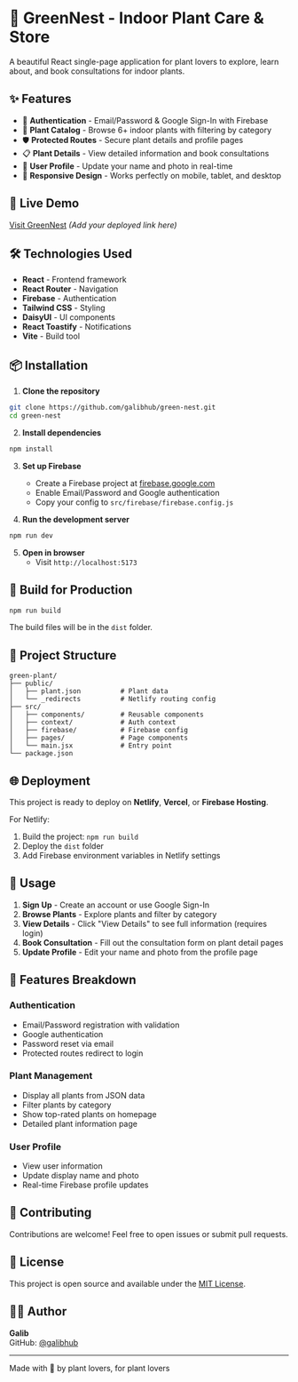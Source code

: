# 🌿 GreenNest - Indoor Plant Care & Store

A beautiful React single-page application for plant lovers to explore, learn about, and book consultations for indoor plants.

## ✨ Features

- 🔐 **Authentication** - Email/Password & Google Sign-In with Firebase
- 🌱 **Plant Catalog** - Browse 6+ indoor plants with filtering by category
- 🛡️ **Protected Routes** - Secure plant details and profile pages
- 📋 **Plant Details** - View detailed information and book consultations
- 👤 **User Profile** - Update your name and photo in real-time
- 📱 **Responsive Design** - Works perfectly on mobile, tablet, and desktop

## 🚀 Live Demo

[Visit GreenNest](#) _(Add your deployed link here)_

## 🛠️ Technologies Used

- **React** - Frontend framework
- **React Router** - Navigation
- **Firebase** - Authentication
- **Tailwind CSS** - Styling
- **DaisyUI** - UI components
- **React Toastify** - Notifications
- **Vite** - Build tool

## 📦 Installation

1. **Clone the repository**
```bash
git clone https://github.com/galibhub/green-nest.git
cd green-nest
```

2. **Install dependencies**
```bash
npm install
```

3. **Set up Firebase**
   - Create a Firebase project at [firebase.google.com](https://firebase.google.com)
   - Enable Email/Password and Google authentication
   - Copy your config to `src/firebase/firebase.config.js`

4. **Run the development server**
```bash
npm run dev
```

5. **Open in browser**
   - Visit `http://localhost:5173`

## 🔧 Build for Production

```bash
npm run build
```

The build files will be in the `dist` folder.

## 📂 Project Structure

```
green-plant/
├── public/
│   ├── plant.json          # Plant data
│   └── _redirects          # Netlify routing config
├── src/
│   ├── components/         # Reusable components
│   ├── context/            # Auth context
│   ├── firebase/           # Firebase config
│   ├── pages/              # Page components
│   └── main.jsx            # Entry point
└── package.json
```

## 🌐 Deployment

This project is ready to deploy on **Netlify**, **Vercel**, or **Firebase Hosting**.

For Netlify:
1. Build the project: `npm run build`
2. Deploy the `dist` folder
3. Add Firebase environment variables in Netlify settings

## 📝 Usage

1. **Sign Up** - Create an account or use Google Sign-In
2. **Browse Plants** - Explore plants and filter by category
3. **View Details** - Click "View Details" to see full information (requires login)
4. **Book Consultation** - Fill out the consultation form on plant detail pages
5. **Update Profile** - Edit your name and photo from the profile page

## 🔑 Features Breakdown

### Authentication
- Email/Password registration with validation
- Google authentication
- Password reset via email
- Protected routes redirect to login

### Plant Management
- Display all plants from JSON data
- Filter plants by category
- Show top-rated plants on homepage
- Detailed plant information page

### User Profile
- View user information
- Update display name and photo
- Real-time Firebase profile updates

## 🤝 Contributing

Contributions are welcome! Feel free to open issues or submit pull requests.

## 📄 License

This project is open source and available under the [MIT License](LICENSE).

## 👨‍💻 Author

**Galib**  
GitHub: [@galibhub](https://github.com/galibhub)

---

Made with 💚 by plant lovers, for plant lovers